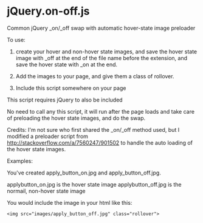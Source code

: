 jQuery.on-off.js
================

Common jQuery \_on/\_off swap with automatic hover-state image preloader

To use:
	
1. create your hover and non-hover state images, and save the hover
state image with \_off at the end of the file name before the 
extension, and save the hover state with \_on at the end.

2. Add the images to your page, and give them a class of rollover.

3. Include this script somewhere on your page

This script requires jQuery to also be included 

No need to call any this script, it will run after the page loads
and take care of preloading the hover state images, and do the swap.

Credits: I'm not sure who first shared the \_on/\_off method used,
but I modified a preloader script from http://stackoverflow.com/a/7560247/901502
to handle the auto loading of the hover state images.

Examples:

You've created apply\_button\_on.jpg and apply\_button\_off.jpg.

applybutton_on.jpg is the hover state image
applybutton_off.jpg is the normail, non-hover state image

You would include the image in your html like this:

    <img src="images/apply_button_off.jpg" class="rollover">
